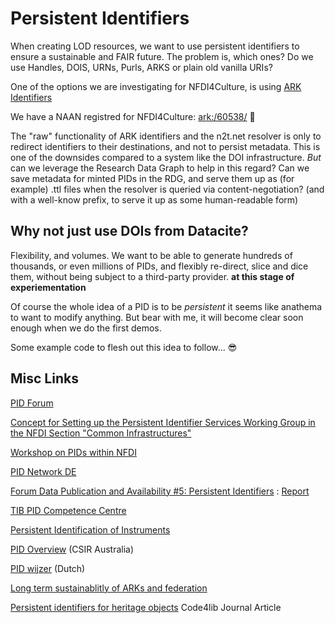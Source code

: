 # Persistent Identifiers

When creating LOD resources, we want to use persistent identifiers to ensure a sustainable and FAIR future.
The problem is, which ones? Do we use Handles, DOIS, URNs, Purls, ARKS or plain old vanilla URIs?

One of the options we are investigating for NFDI4Culture, is using [ARK Identifiers](https://arks.org/)

We have a NAAN registred for NFDI4Culture: [ark:/60538/](https://n2t.net/ark://60538) 🥳

The "raw" functionality of ARK identifiers and the n2t.net resolver is only to redirect identifiers to their destinations, and not to persist metadata. This is one of the downsides compared to a system like the DOI infrastructure.
_But_ can we leverage the Research Data Graph to help in this regard? Can we save metadata for minted PIDs in the RDG, and serve them up as (for example) .ttl files when the resolver is queried via content-negotiation? (and with a well-know prefix, to serve it up as some human-readable form)

## Why not just use DOIs from Datacite?

Flexibility, and volumes. We want to be able to generate hundreds of thousands, or even millions of PIDs, and flexibly re-direct, slice and dice them, without being subject to a third-party provider. **at this stage of experiementation**

Of course the whole idea of a PID is to be _persistent_ it seems like anathema to want to modify anything. But bear with me, it will become clear soon enough when we do the first demos.

Some example code to flesh out this idea to follow... 😎

## Misc Links

[PID Forum](https://pidforum.org/)

[Concept for Setting up the Persistent Identifier Services Working Group in the NFDI Section "Common Infrastructures"](https://zenodo.org/record/6507760)

[Workshop on PIDs within NFDI](https://zenodo.org/record/7635905)

[PID Network DE](https://www.pid-network.de/pids/forschungsdaten)

[Forum Data Publication and Availability #5: Persistent Identifiers](https://nfdi4culture.de/events/forum-data-publication-and-availability-5-persistent-identifiers) : [Report](https://nfdi4culture.de/news/forum-data-publication-and-availability-5-persistent-identifiers-report.html)

[TIB PID Competence Centre](https://projects.tib.eu/pid-service/en/pid-competence-center/projects-and-publications/)

[Persistent Identification of Instruments](https://www.pidinst.org/)

[PID Overview](https://confluence.csiro.au/display/OFW/PID+Systems) (CSIR Australia)

[PID wijzer](https://www.pidwijzer.nl/) (Dutch)

[Long term sustainablitly of ARKs and federation](https://groups.google.com/g/arks-forum/c/Bx3PMJwLQF0)

[Persistent identifiers for heritage objects](https://journal.code4lib.org/articles/14978) Code4lib Journal Article

